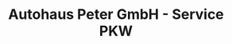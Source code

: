---
title: "Autohaus Peter GmbH - Service PKW"
url: /heilbad-heiligenstadt/autohaus-peter-gmbh-service-pkw/
shop: Autowerkstatt
---
